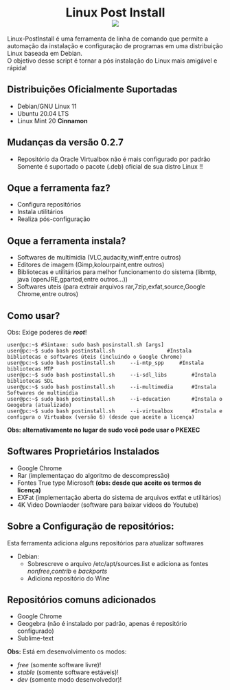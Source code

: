 <h1 align="center">
	Linux Post Install<br/>
	<a href="https://github.com/DanielOliveiraSouza/Linux-PostInstall/archive/v0.2.7.zip"><img src="https://img.shields.io/badge/Release-v0.2.7-green">
	</a>
</h1>

<p>
	Linux-PostInstall é uma ferramenta de linha de comando que permite a automação da instalação e configuração de programas em uma distribuição Linux baseada em Debian.<br/>
	O objetivo desse script é tornar a pós instalação do Linux mais amigável e rápida!

</p>

Distribuições  Oficialmente Suportadas
----

+	Debian/GNU Linux 11
+	Ubuntu 20.04 LTS
+	Linux Mint 20 **Cinnamon**

Mudanças da versão 0.2.7
---
+	Repositório da Oracle Virtualbox não é mais configurado por padrão<br/>
	Somente é suportado o pacote (.deb) oficial de sua distro Linux !!

Oque a ferramenta faz?
---
+	Configura repositórios
+	Instala utilitários
+	Realiza pós-configuração


Oque a ferramenta instala?
---
+	Softwares de multímidia (VLC,audacity,winff,entre outros)
+	Editores de imagem (Gimp,kolourpaint,entre outros)
+	Bibliotecas e utilitários para melhor funcionamento do sistema (libmtp, java (openJRE,gparted,entre outros...))
+	Softwares  uteis (para extrair arquivos rar,7zip,exfat,source,Google Chrome,entre outros)


Como usar?
---
Obs: Exige poderes de ***root***!
```console
user@pc:~$ #Sintaxe: sudo bash posinstall.sh [args]
user@pc:~$ sudo bash postinstall.sh 				#Instala bibliotecas e softwares úteis (incluindo o Google Chrome)
user@pc:~$ sudo bash postinstall.sh 	--i-mtp_spp		#Instala bibliotecas MTP
user@pc:~$ sudo bash postinstall.sh 	--i-sdl_libs		#Instala bibliotecas SDL
user@pc:~$ sudo bash postinstall.sh 	--i-multimedia		#Instala Softwares de multimídia
user@pc:~$ sudo bash postinstall.sh 	--i-education		#Instala o Geogebra (atualizado)
user@pc:~$ sudo bash postinstall.sh 	--i-virtualbox		#Instala e configura o Virtuabox (versão 6) (desde que aceite a licença)
```
<p>
	</pre>
	<strong>Obs: alternativamente no lugar de sudo você pode usar o PKEXEC</strong>
</p>

Softwares Proprietários Instalados
---
+	Google Chrome
+	Rar (implementaçao do algoritmo de descompressão)
+	Fontes True type Microsoft **(obs: desde que aceite os termos de licença)**
+	EXFat (implementação aberta do sistema de arquivos extfat e utilitários)
+	4K Video Downlaoder (software para baixar vídeos do Youtube)
	

Sobre a Configuração de repositórios:
---
Esta ferramenta adiciona alguns repositórios para atualizar softwares
+	Debian:
	+	Sobrescreve o arquivo /etc/apt/sources.list e adiciona as fontes *nonfree*,*contrib* e *backports*
	+	Adiciona repositório do Wine


Repositórios comuns adicionados
---

+	Google Chrome
+ 	Geogebra (não é instalado por padrão, apenas é repositório configurado)</li>
+	Sublime-text


<p>
	<strong>Obs:</strong>  Está em desenvolvimento os modos:
	<ul>
		<li><em>free</em>  (somente software livre)!</li>
		<li><em>stable</em> (somente software estáveis)!</li>
		<li><em>dev</em> (somente modo desenvolvedor)! </li>
	</ul>
</p>
